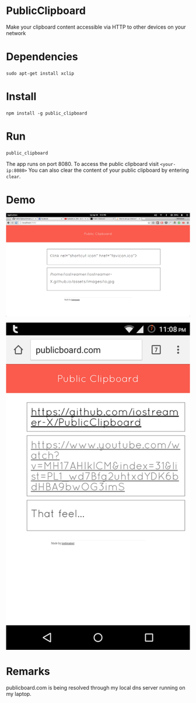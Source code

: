 # PublicClipboard
Make your clipboard content accessible via HTTP to other devices on your network

# Dependencies
`sudo apt-get install xclip`

# Install
`npm install -g public_clipboard`

# Run
`public_clipboard`

The app runs on port 8080. To access the public clipboard visit `<your-ip:8080>`
You can also clear the content of your public clipboard by entering `clear`.
 
# Demo
![](./scrsht.png)

![](./scrshtm.png)

# Remarks
publicboard.com is being resolved through my local dns server running on my laptop.
